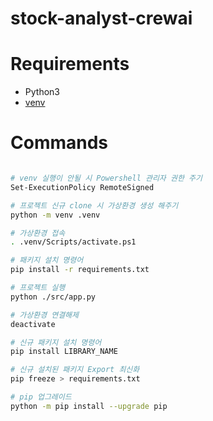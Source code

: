 # stock-analyst-crewai

# Requirements

- Python3
- [venv](https://docs.python.org/ko/3/library/venv.html)

# Commands

```bash

# venv 실행이 안될 시 Powershell 관리자 권한 주기
Set-ExecutionPolicy RemoteSigned

# 프로젝트 신규 clone 시 가상환경 생성 해주기
python -m venv .venv

# 가상환경 접속
. .venv/Scripts/activate.ps1

# 패키지 설치 명령어
pip install -r requirements.txt

# 프로젝트 실행
python ./src/app.py

# 가상환경 연결해제
deactivate

# 신규 패키지 설치 명령어
pip install LIBRARY_NAME

# 신규 설치된 패키지 Export 최신화
pip freeze > requirements.txt

# pip 업그레이드
python -m pip install --upgrade pip

```
